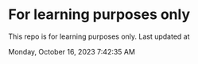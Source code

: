 # For learning purposes only
This repo is for learning purposes only.
Last updated at

Monday, October 16, 2023 7:42:35 AM

